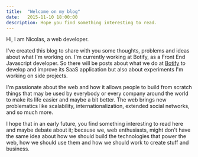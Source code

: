 ```yaml
---
title:  "Welcome on my blog"
date:   2015-11-10 18:00:00
description: Hope you find something interesting to read.
---
```


Hi, I am Nicolas, a web developer.

I've created this blog to share with you some thoughts, problems and ideas about what I'm working on. I'm currently working at Botify, as a Front End Javascript developer. So there will be posts about what we do at [Botify](www.botify.com) to develop and improve its SaaS application but also about experiments I'm working on side projects.

I'm passionate about the web and how it allows people to build from scratch things that may be used by everybody or every company around the world to make its life easier and maybe a bit better. The web brings new problematics like scalability, internationalization, extended social networks, and so much more.

I hope that in an early future, you find something interesting to read here and maybe debate about it; because we, web enthusiasts, might don't have the same idea about how we should build the technologies that power the web, how we should use them and how we should work to create stuff and business.
